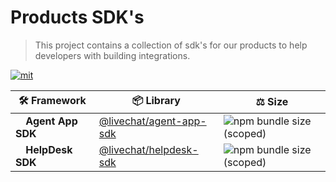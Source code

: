 # Products SDK's

> This project contains a collection of sdk's for our products to help developers with building integrations.

[![mit](https://img.shields.io/badge/license-MIT-blue.svg)](https://choosealicense.com/licenses/mit/)

| 🛠 Framework                                                                                                                                    | 📦 Library                                                                       | ⚖️ Size                                                                                                |
| ---------------------------------------------------------------------------------------------------------------------------------------------- | -------------------------------------------------------------------------------- | ------------------------------------------------------------------------------------------------------ |
| <img src="https://livechat.design/images/livechat/DIGITAL%20%28RGB%29/SVG/Mark_RGB_Orange.svg" widht="12px" height="12px" /> **Agent App SDK** | [@livechat/agent-app-sdk](https://www.npmjs.com/package/@livechat/agent-app-sdk) | ![npm bundle size (scoped)](https://img.shields.io/bundlephobia/min/@livechat/agent-app-sdk?label=%20) |
| <img widht="12px" height="12px" src ="https://www.livechat.com/hello-again/helpdesk.svg" /> **HelpDesk SDK**                                   | [@livechat/helpdesk-sdk](https://www.npmjs.com/package/@livechat/helpdesk-sdk)   | ![npm bundle size (scoped)](https://img.shields.io/bundlephobia/min/@livechat/helpdesk-sdk?label=%20)  |
